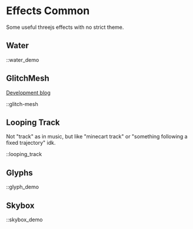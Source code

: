 # Effects Common

Some useful threejs effects with no strict
theme.

## Water

::water_demo

## GlitchMesh

[Development blog](https://cohost.org/lno9/post/2461514-glitch-effect)

::glitch-mesh

## Looping Track

Not "track" as in music, but like
"minecart track" or "something following
a fixed trajectory" idk.

::looping_track

## Glyphs

::glyph_demo

## Skybox

::skybox_demo